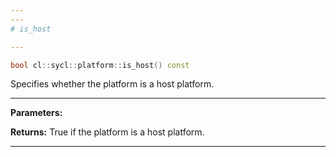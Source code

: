 ```yaml
---
---
# is_host

---
```


```cpp
bool cl::sycl::platform::is_host() const
```


Specifies whether the platform is a host platform. 


---
**Parameters:**

**Returns:** True if the platform is a host platform. 

---
